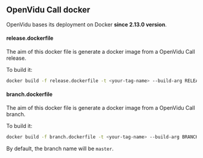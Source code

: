 ## OpenVidu Call docker

OpenVidu bases its deployment on Docker **since 2.13.0 version**.

####  release.dockerfile

The aim of this docker file is generate a docker image from a OpenVidu Call release.

To build it:

```bash
docker build -f release.dockerfile -t <your-tag-name> --build-arg RELEASE=2.13.0 .
```

####  branch.dockerfile

The aim of this docker file is generate a docker image from a OpenVidu Call branch.

To build it:

```bash
docker build -f branch.dockerfile -t <your-tag-name> --build-arg BRANCH=<branch-name> .
```

By default, the branch name will be `master`.

